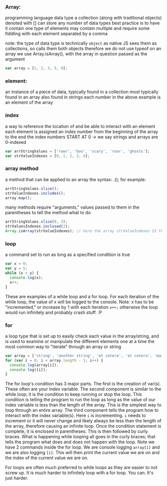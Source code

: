 ### Array:
programming language data type
a collection (along with traditional objects)
denoted with []
can store any number of data types
best practice is to have it contain one type of elements
  may contain multiple and require some fiddling with
each element separated by a comma

note: the type of data type is technically `object` as native JS sees them as collections, so calls them both objects
therefore we do not use typeof on an array
  we use Array.isArray(), with the array in question passed as the argument

```javascript
var array = [1, 2, 3, 5, 9];
```

### element:
an instance of a piece of data, typically found in a collection
  most typically found in an array
  also found in strings
each number in the above example is an element of the array

### index
a way to reference the location of and be able to interact with an element
each element is assigned an index number from the beginning of the array to the end
the index numbers START AT 0 -> we say strings and arrays are 0-indexed

```javascript
var arrStringValues = ['rawr', 'boo', 'scary', 'roar', 'ghosts'];
var strValueIndexes = [0, 1, 2, 3, 4];
```

### array method
a method that can be applied to an array
the syntax: **<name of array to affect>**.**<name of method>**();
for example:
```javascript
arrStringValues.slice();
strValueIndexes.includes();
array.map();
```

many methods require "arguments," values passed to them in the parentheses to tell the method what to do
```javascript
arrStringValues.slice(0, 3);
strValuesIndexes.inclused(2);
Array.isArray(strValueIndexes); // here the array strValueIndexes IS the argument to the method Array.isArray(), which tells you if the type of value is array
```

### loop
a command set to run as long as a specified condition is true
```javascript
var x = 0;
var y = 5;
while (x < y) {
  console.log(x);
  x++;
}
```
These are examples of a while loop and a for loop.
For each iteration of the while loop, the value of x will be logged to the console.
Note: x has to be "incremented," or increase by 1 with each iteration `x++;`
  otherwise the loop would run infinitely and probably crash stuff. :P

### for
a loop type that is set up to easily check each value in the array/string, and is used to examine or manipulate the different elements one at a time
the most common way to "iterate" through an array or string


```javascript
var array = ['string', 'another string', 'et cetera', 'et cetera', 'mainly et cetera'];
for (var i = 0; i < array.length - 1; i++) {
  console.log(array[i]);
  console.log([i]);
}
```
The for loop's condition has 3 major parts. The first is the creation of var(s). These often are your index variable.
The second component is similar to the while loop; it is the condition to keep running or stop the loop.
  This condition is telling the program to run the loop as long as the value of our index variable is less than the length of the array.
  This is the simplest way to loop through an entire array.
The third component tells the program how to interact with the index variable(s).
  Here `i` is incrementing.
  `i` needs to increment or it will never change and likely always be less than the length of the array,
    therefore causing an infinite loop.
Once the condition statement is complete, it is enclosed in parentheses. This is then followed by curly braces. What is happening while looping all goes in the curly braces; that tells the program what does and does not happen with the loop. Note we have 2 commands inside the for loop. We are console logging `array[i]` and we are also logging `[i]`. This will then print the current value we are on and the index of the current value we are on.

For loops are often much preferred to while loops as they are easier to not screw up. It is much harder to infinitely loop with a for loop. You can. It's just harder.
